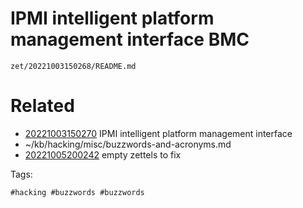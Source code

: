 # IPMI intelligent platform management interface BMC

` zet/20221003150268/README.md `

# Related

- [20221003150270](/zet/20221003150270/README.md) IPMI intelligent platform management interface
- ~/kb/hacking/misc/buzzwords-and-acronyms.md
- [20221005200242](/zet/20221005200242/README.md) empty zettels to fix

Tags:

    #hacking #buzzwords #buzzwords 
